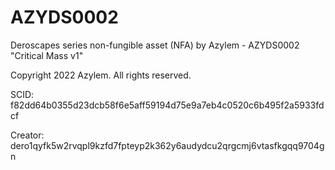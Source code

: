 # AZYDS0002
Deroscapes series non-fungible asset (NFA) by Azylem - AZYDS0002 "Critical Mass v1"

Copyright 2022 Azylem. All rights reserved.

SCID: f82dd64b0355d23dcb58f6e5aff59194d75e9a7eb4c0520c6b495f2a5933fdcf

Creator: dero1qyfk5w2rvqpl9kzfd7fpteyp2k362y6audydcu2qrgcmj6vtasfkgqq9704gn
